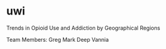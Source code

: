 # uwi
Trends in Opioid Use and Addiction by Geographical Regions


Team Members: 
Greg
Mark
Deep 
Vannia
